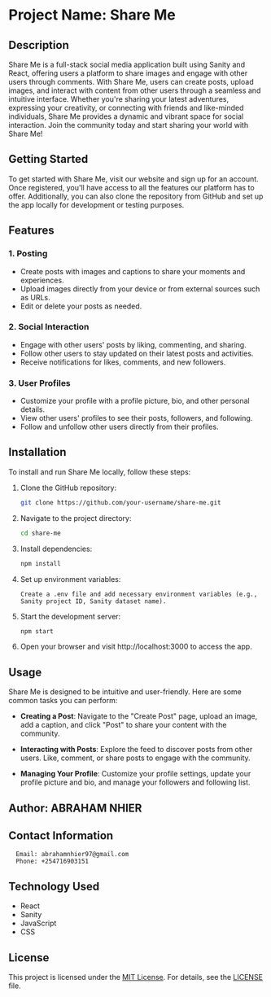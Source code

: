 # Project Name: Share Me


## Description
Share Me is a full-stack social media application built using Sanity and React, offering users a platform to share images and engage with other users through comments. With Share Me, users can create posts, upload images, and interact with content from other users through a seamless and intuitive interface. Whether you're sharing your latest adventures, expressing your creativity, or connecting with friends and like-minded individuals, Share Me provides a dynamic and vibrant space for social interaction. Join the community today and start sharing your world with Share Me!
   
## Getting Started

To get started with Share Me, visit our website and sign up for an account. Once registered, you'll have access to all the features our platform has to offer. Additionally, you can also clone the repository from GitHub and set up the app locally for development or testing purposes.

## Features

### 1. Posting

- Create posts with images and captions to share your moments and experiences.
- Upload images directly from your device or from external sources such as URLs.
- Edit or delete your posts as needed.

### 2. Social Interaction

- Engage with other users' posts by liking, commenting, and sharing.
- Follow other users to stay updated on their latest posts and activities.
- Receive notifications for likes, comments, and new followers.

### 3. User Profiles

- Customize your profile with a profile picture, bio, and other personal details.
- View other users' profiles to see their posts, followers, and following.
- Follow and unfollow other users directly from their profiles.

## Installation

To install and run Share Me locally, follow these steps:

1. Clone the GitHub repository:

    ```bash
    git clone https://github.com/your-username/share-me.git
    ```

2. Navigate to the project directory:

    ```bash
    cd share-me
    ```

3. Install dependencies:

    ```bash
    npm install
    ```

4. Set up environment variables:

    ```
    Create a .env file and add necessary environment variables (e.g., Sanity project ID, Sanity dataset name).
    ```

5. Start the development server:

    ```bash
    npm start
    ```

6. Open your browser and visit http://localhost:3000 to access the app.

## Usage

Share Me is designed to be intuitive and user-friendly. Here are some common tasks you can perform:

- **Creating a Post**: Navigate to the "Create Post" page, upload an image, add a caption, and click "Post" to share your content with the community.
  
- **Interacting with Posts**: Explore the feed to discover posts from other users. Like, comment, or share posts to engage with the community.
  
- **Managing Your Profile**: Customize your profile settings, update your profile picture and bio, and manage your followers and following list.

## Author: ABRAHAM NHIER
## Contact Information
      Email: abrahamnhier97@gmail.com
      Phone: +254716903151


## Technology Used

- React
- Sanity
- JavaScript
- CSS

## License

This project is licensed under the [MIT License](link-to-license-file). For details, see the [LICENSE](link-to-license-file) file.

